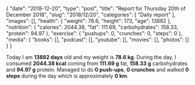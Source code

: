 {
    "date": "2018-12-20",
    "type": "post",
    "title": "Report for Thursday 20th of December 2018",
    "slug": "2018\/12\/20",
    "categories": [
        "Daily report"
    ],
    "images": [],
    "health": {
        "weight": 78.6,
        "height": 173,
        "age": 13882
    },
    "nutrition": {
        "calories": 2044.38,
        "fat": 111.69,
        "carbohydrates": 158.33,
        "protein": 94.97
    },
    "exercise": {
        "pushups": 0,
        "crunches": 0,
        "steps": 0
    },
    "media": {
        "books": [],
        "podcast": [],
        "youtube": [],
        "movies": [],
        "photos": []
    }
}

Today I am <strong>13882 days</strong> old and my weight is <strong>78.6 kg</strong>. During the day, I consumed <strong>2044.38 kcal</strong> coming from <strong>111.69 g</strong> fat, <strong>158.33 g</strong> carbohydrates and <strong>94.97 g</strong> protein. Managed to do <strong>0 push-ups</strong>, <strong>0 crunches</strong> and walked <strong>0 steps</strong> during the day which is approximately <strong>0 km</strong>.